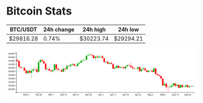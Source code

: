 # Bitcoin Stats

BTC/USDT|24h change|24h high|24h low|
|---|---|---|---|
|$29816.28|0.74%|$30223.74|$29294.21|

<img src="./chart.svg">
